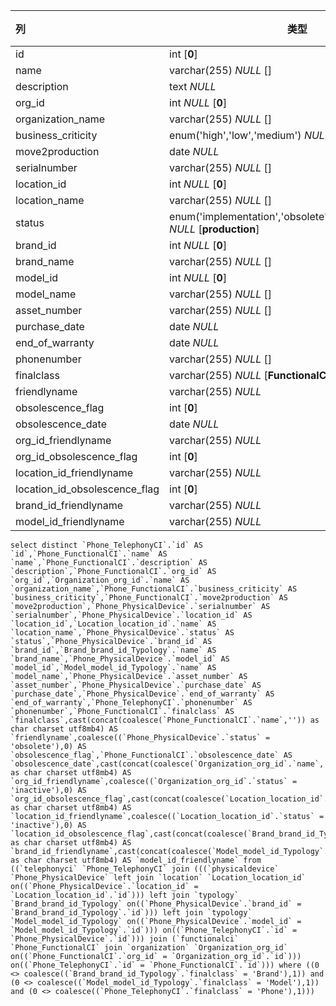 | 列                            | 类型                                                         | 注释 |
| :---------------------------- | ------------------------------------------------------------ | ---- |
| id                            | int [**0**]                                                  |      |
| name                          | varchar(255) *NULL* []                                       |      |
| description                   | text *NULL*                                                  |      |
| org_id                        | int *NULL* [**0**]                                           |      |
| organization_name             | varchar(255) *NULL* []                                       |      |
| business_criticity            | enum('high','low','medium') *NULL* [**low**]                 |      |
| move2production               | date *NULL*                                                  |      |
| serialnumber                  | varchar(255) *NULL* []                                       |      |
| location_id                   | int *NULL* [**0**]                                           |      |
| location_name                 | varchar(255) *NULL* []                                       |      |
| status                        | enum('implementation','obsolete','production','stock') *NULL* [**production**] |      |
| brand_id                      | int *NULL* [**0**]                                           |      |
| brand_name                    | varchar(255) *NULL* []                                       |      |
| model_id                      | int *NULL* [**0**]                                           |      |
| model_name                    | varchar(255) *NULL* []                                       |      |
| asset_number                  | varchar(255) *NULL* []                                       |      |
| purchase_date                 | date *NULL*                                                  |      |
| end_of_warranty               | date *NULL*                                                  |      |
| phonenumber                   | varchar(255) *NULL* []                                       |      |
| finalclass                    | varchar(255) *NULL* [**FunctionalCI**]                       |      |
| friendlyname                  | varchar(255) *NULL*                                          |      |
| obsolescence_flag             | int [**0**]                                                  |      |
| obsolescence_date             | date *NULL*                                                  |      |
| org_id_friendlyname           | varchar(255) *NULL*                                          |      |
| org_id_obsolescence_flag      | int [**0**]                                                  |      |
| location_id_friendlyname      | varchar(255) *NULL*                                          |      |
| location_id_obsolescence_flag | int [**0**]                                                  |      |
| brand_id_friendlyname         | varchar(255) *NULL*                                          |      |
| model_id_friendlyname         | varchar(255) *NULL*                                          |      |

```
select distinct `Phone_TelephonyCI`.`id` AS `id`,`Phone_FunctionalCI`.`name` AS `name`,`Phone_FunctionalCI`.`description` AS `description`,`Phone_FunctionalCI`.`org_id` AS `org_id`,`Organization_org_id`.`name` AS `organization_name`,`Phone_FunctionalCI`.`business_criticity` AS `business_criticity`,`Phone_FunctionalCI`.`move2production` AS `move2production`,`Phone_PhysicalDevice`.`serialnumber` AS `serialnumber`,`Phone_PhysicalDevice`.`location_id` AS `location_id`,`Location_location_id`.`name` AS `location_name`,`Phone_PhysicalDevice`.`status` AS `status`,`Phone_PhysicalDevice`.`brand_id` AS `brand_id`,`Brand_brand_id_Typology`.`name` AS `brand_name`,`Phone_PhysicalDevice`.`model_id` AS `model_id`,`Model_model_id_Typology`.`name` AS `model_name`,`Phone_PhysicalDevice`.`asset_number` AS `asset_number`,`Phone_PhysicalDevice`.`purchase_date` AS `purchase_date`,`Phone_PhysicalDevice`.`end_of_warranty` AS `end_of_warranty`,`Phone_TelephonyCI`.`phonenumber` AS `phonenumber`,`Phone_FunctionalCI`.`finalclass` AS `finalclass`,cast(concat(coalesce(`Phone_FunctionalCI`.`name`,'')) as char charset utf8mb4) AS `friendlyname`,coalesce((`Phone_PhysicalDevice`.`status` = 'obsolete'),0) AS `obsolescence_flag`,`Phone_FunctionalCI`.`obsolescence_date` AS `obsolescence_date`,cast(concat(coalesce(`Organization_org_id`.`name`,'')) as char charset utf8mb4) AS `org_id_friendlyname`,coalesce((`Organization_org_id`.`status` = 'inactive'),0) AS `org_id_obsolescence_flag`,cast(concat(coalesce(`Location_location_id`.`name`,'')) as char charset utf8mb4) AS `location_id_friendlyname`,coalesce((`Location_location_id`.`status` = 'inactive'),0) AS `location_id_obsolescence_flag`,cast(concat(coalesce(`Brand_brand_id_Typology`.`name`,'')) as char charset utf8mb4) AS `brand_id_friendlyname`,cast(concat(coalesce(`Model_model_id_Typology`.`name`,'')) as char charset utf8mb4) AS `model_id_friendlyname` from ((`telephonyci` `Phone_TelephonyCI` join (((`physicaldevice` `Phone_PhysicalDevice` left join `location` `Location_location_id` on((`Phone_PhysicalDevice`.`location_id` = `Location_location_id`.`id`))) left join `typology` `Brand_brand_id_Typology` on((`Phone_PhysicalDevice`.`brand_id` = `Brand_brand_id_Typology`.`id`))) left join `typology` `Model_model_id_Typology` on((`Phone_PhysicalDevice`.`model_id` = `Model_model_id_Typology`.`id`))) on((`Phone_TelephonyCI`.`id` = `Phone_PhysicalDevice`.`id`))) join (`functionalci` `Phone_FunctionalCI` join `organization` `Organization_org_id` on((`Phone_FunctionalCI`.`org_id` = `Organization_org_id`.`id`))) on((`Phone_TelephonyCI`.`id` = `Phone_FunctionalCI`.`id`))) where ((0 <> coalesce((`Brand_brand_id_Typology`.`finalclass` = 'Brand'),1)) and (0 <> coalesce((`Model_model_id_Typology`.`finalclass` = 'Model'),1)) and (0 <> coalesce((`Phone_TelephonyCI`.`finalclass` = 'Phone'),1)))
```

